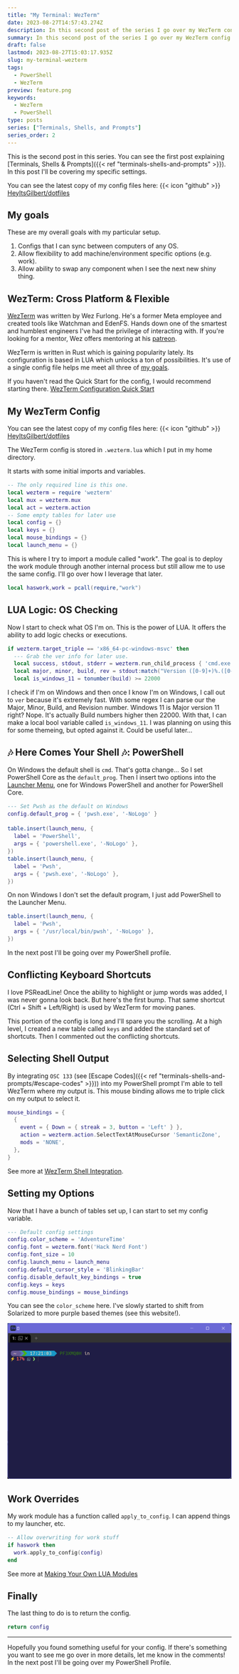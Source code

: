 ```yaml
---
title: "My Terminal: WezTerm"
date: 2023-08-27T14:57:43.274Z
description: In this second post of the series I go over my WezTerm config. I also show how I load PowerShell on all OS's.
summary: In this second post of the series I go over my WezTerm config an explain each of my settings and some lessons learned.
draft: false
lastmod: 2023-08-27T15:03:17.935Z
slug: my-terminal-wezterm
tags:
  - PowerShell
  - WezTerm
preview: feature.png
keywords:
  - WezTerm
  - PowerShell
type: posts
series: ["Terminals, Shells, and Prompts"]
series_order: 2
---
```


This is the second post in this series. You can see the first post explaining
[Terminals, Shells & Prompts]({{< ref "terminals-shells-and-prompts" >}}). In
this post I'll be covering my specific settings.

You can see the latest copy of my config files here: {{< icon "github" >}}
[HeyItsGilbert/dotfiles](https://github.com/HeyItsGilbert/dotfiles)

## My goals

These are my overall goals with my particular setup.

1. Configs that I can sync between computers of any OS.
2. Allow flexibility to add machine/environment specific options (e.g. work).
3. Allow ability to swap any component when I see the next new shiny thing.

## WezTerm: Cross Platform & Flexible

[WezTerm](https://wezfurlong.org/wezterm/) was written by Wez Furlong. He's a
former Meta employee and created tools like Watchman and EdenFS. Hands down one
of the smartest and humblest engineers I've had the privilege of interacting
with. If you're looking for a mentor, Wez offers mentoring at his
[patreon](https://www.patreon.com/WezFurlong).

WezTerm is written in Rust which is gaining popularity lately. Its configuration
is based in LUA which unlocks a ton of possibilities. It's use of a single config
file helps me meet all three of [my goals](#my-goals).

If you haven't read the Quick Start for the config, I would recommend starting
there. [WezTerm Configuration Quick Start](https://wezfurlong.org/wezterm/config/files.html#quick-start)

## My WezTerm Config

You can see the latest copy of my config files here: {{< icon "github" >}}
[HeyItsGilbert/dotfiles](https://github.com/HeyItsGilbert/dotfiles)

The WezTerm config is stored in `.wezterm.lua` which I put in my home directory.

It starts with some initial imports and variables.

```lua
-- The only required line is this one.
local wezterm = require 'wezterm'
local mux = wezterm.mux
local act = wezterm.action
-- Some empty tables for later use
local config = {}
local keys = {}
local mouse_bindings = {}
local launch_menu = {}
```

This is where I try to import a module called "work". The goal is to deploy the
work module through another internal process but still allow me to use the same
config. I'll go over how I leverage that later.

```lua
local haswork,work = pcall(require,"work")
```

## LUA Logic: OS Checking

Now I start to check what OS I'm on. This is the power of LUA. It offers the
ability to add logic checks or executions.

```lua
if wezterm.target_triple == 'x86_64-pc-windows-msvc' then
  --- Grab the ver info for later use.
  local success, stdout, stderr = wezterm.run_child_process { 'cmd.exe', 'ver' }
  local major, minor, build, rev = stdout:match("Version ([0-9]+)%.([0-9]+)%.([0-9]+)%.([0-9]+)")
  local is_windows_11 = tonumber(build) >= 22000
```

I check if I'm on Windows and then once I know I'm on Windows, I call out to
`ver` because it's extremely fast. With some regex I can parse our the Major,
Minor, Build, and Revision number. Windows 11 is Major version 11 right? Nope.
It's actually Build numbers higher then 22000. With that, I can make a local
bool variable called `is_windows_11`. I was planning on using this for some
themeing, but opted against it. Could be useful later...

## 🎶 Here Comes Your Shell 🎶: PowerShell

On Windows the default shell is `cmd`. That's gotta change... So I set
PowerShell Core as the `default_prog`. Then I insert two options into the
[Launcher Menu](https://wezfurlong.org/wezterm/config/launch.html#the-launcher-menu),
one for Windows PowerShell and another for PowerShell Core.

```lua
--- Set Pwsh as the default on Windows
config.default_prog = { 'pwsh.exe', '-NoLogo' }

table.insert(launch_menu, {
  label = 'PowerShell',
  args = { 'powershell.exe', '-NoLogo' },
})
table.insert(launch_menu, {
  label = 'Pwsh',
  args = { 'pwsh.exe', '-NoLogo' },
})
```

On non Windows I don't set the default program, I just add PowerShell to the
Launcher Menu.

```lua
table.insert(launch_menu, {
  label = 'Pwsh',
  args = { '/usr/local/bin/pwsh', '-NoLogo' },
})
```

In the next post I'll be going over my PowerShell profile.

## Conflicting Keyboard Shortcuts

I love PSReadLine! Once the ability to highlight or jump words was added, I was
never gonna look back. But here's the first bump. That same shortcut (Ctrl +
Shift + Left/Right) is used by WezTerm for moving panes.

This portion of the config is long and I'll spare you the scrolling. At a high
level, I created a new table called `keys` and added the standard set of
shortcuts. Then I commented out the conflicting shortcuts.

## Selecting Shell Output

By integrating `OSC 133` (see [Escape Codes]({{< ref "terminals-shells-and-prompts/#escape-codes" >}})) into my PowerShell prompt I'm able to tell WezTerm where
my output is. This mouse binding allows me to triple click on my output to
select it.

```lua
mouse_bindings = {
  {
    event = { Down = { streak = 3, button = 'Left' } },
    action = wezterm.action.SelectTextAtMouseCursor 'SemanticZone',
    mods = 'NONE',
  },
}
```

See more at
[WezTerm Shell Integration](https://wezfurlong.org/wezterm/shell-integration.html).

## Setting my Options

Now that I have a bunch of tables set up, I can start to set my config variable.

```lua
--- Default config settings
config.color_scheme = 'AdventureTime'
config.font = wezterm.font('Hack Nerd Font')
config.font_size = 10
config.launch_menu = launch_menu
config.default_cursor_style = 'BlinkingBar'
config.disable_default_key_bindings = true
config.keys = keys
config.mouse_bindings = mouse_bindings
```

You can see the `color_scheme` here. I've slowly started to shift from Solarized
to more purple based themes (see this website!).

![A screenshot of my WezTerm](feature.png)

## Work Overrides

My work module has a function called `apply_to_config`. I can append things to
my launcher, etc.

```lua
-- Allow overwriting for work stuff
if haswork then
  work.apply_to_config(config)
end
```

See more at [Making Your Own LUA Modules](https://wezfurlong.org/wezterm/config/files.html#making-your-own-lua-modules)

## Finally

The last thing to do is to return the config.

```lua
return config
```

---

Hopefully you found something useful for your config. If there's something you
want to see me go over in more details, let me know in the comments! In the next
post I'll be going over my PowerShell Profile.
